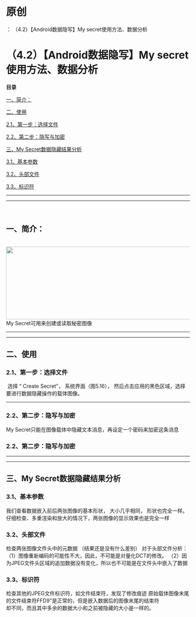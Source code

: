 # 原创
：  （4.2）【Android数据隐写】My secret使用方法、数据分析

# （4.2）【Android数据隐写】My secret使用方法、数据分析

**目录**

[一、简介：](#%E4%B8%80%E3%80%81%E7%AE%80%E4%BB%8B%EF%BC%9A)

[二、使用](#%E4%BA%8C%E3%80%81%E4%BD%BF%E7%94%A8)

[2.1、第一步：选择文件](#2.1%E3%80%81%E7%AC%AC%E4%B8%80%E6%AD%A5%EF%BC%9A%E9%80%89%E6%8B%A9%E6%96%87%E4%BB%B6)

[2.2、第二步：隐写与加密](#2.2%E3%80%81%E7%AC%AC%E4%BA%8C%E6%AD%A5%EF%BC%9A%E9%9A%90%E5%86%99%E4%B8%8E%E5%8A%A0%E5%AF%86)

[三、My Secret数据隐藏结果分析](#%E4%BA%8C%E3%80%81My%20Secret%E6%95%B0%E6%8D%AE%E9%9A%90%E8%97%8F%E7%BB%93%E6%9E%9C%E5%88%86%E6%9E%90)

[3.1、基本参数](#%E5%9F%BA%E6%9C%AC%E5%8F%82%E6%95%B0)

[3.2、头部文件](#%E5%A4%B4%E9%83%A8%E6%96%87%E4%BB%B6)

[3.3、标识符](#%E6%A0%87%E8%AF%86%E7%AC%A6)

---


---


 

## 一、简介：

> 
 <img alt="" height="199" src="https://img-blog.csdnimg.cn/88ffcbfda83a4ab599f7a63d0b9984f8.png" width="1058"/>
My Secret可用来创建或读取秘密图像


---


---


## 二、使用

> 
<h3>2.1、第一步：选择文件</h3>
 选择 “ Create Secret"， 系统界面（图5.16）， 然后点击应用的黑色区域，选择要进行数据隐藏操作的载体图像。


<hr/>
<h3>2.2、第二步：隐写与加密</h3>
My Secret只能在图像载体中隐藏文本消息，再设定一个密码来加密这条消息




### 2.2、第二步：隐写与加密

---


---


## 三、My Secret数据隐藏结果分析

> 
<h3>3.1、基本参数</h3>
我们查看数据嵌入前后两张图像的基本形状， 大小几乎相同， 形状也完全一样。
仔细检查、多重渲染和放大的情况下，两张图像的显示效果也是完全一样



> 
<h3>3.2、头部文件</h3>
检查两张图像文件头中的元数据
（结果还是没有什么差别）
对于头部文件分析：
（1）图像重新编码的可能性不大，因此，不可能是对量化DCT的修改。
（2）因为JPEG文件头区域的追加数据没有变化，所以也不可能是在文件头中嵌入了数据


> 
<h3>3.3、标识符</h3>
检查其他的JPEG文件标识符，如文件结束符，发现了修改痕迹
原始载体图像末尾的文件结束符FFD9"是正常的，但是嵌入数据后的图像末尾的结束符<br/> 却不同，而且其中多余的数据大小和之前被隐藏的大小是一样的。




